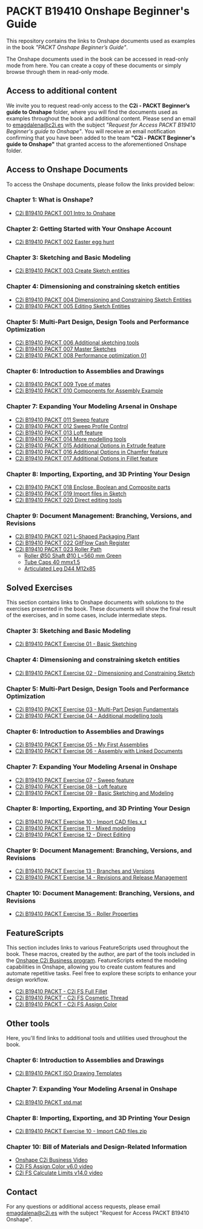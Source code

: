 # PACKT B19410 Onshape Beginner's Guide
This repository contains the links to Onshape documents used as examples in the book *"PACKT Onshape Beginner’s Guide"*.

The Onshape documents used in the book can be accessed in read-only mode from here. 
You can create a copy of these documents or simply browse through them in read-only mode.

## Access to additional content

We invite you to request read-only access to the **C2i - PACKT Beginner’s guide to Onshape** folder, where you will find the documents used as examples throughout the book and additional content. Please send an email to [emagdalena@c2i.es](mailto:emagdalena@c2i.es) with the subject *"Request for Access PACKT B19410 Beginner's guide to Onshape"*. You will receive an email notification confirming that you have been added to the team **"C2i - PACKT Beginner's guide to Onshape"** that granted access to the aforementioned Onshape folder.

## Access to Onshape Documents
To access the Onshape documents, please follow the links provided below:

### Chapter 1: What is Onshape? 
- [C2i B19410 PACKT 001 Intro to Onshape](https://cad.onshape.com/documents/70fafb701fc98e70f16a83d9/w/b0e8cca38cab293b7619c973/e/cfdb58bd0430e1625e29e83b?renderMode=0&tangentEdgeStyle=1&uiState=668c3cb27e4db473d87926eb)

### Chapter 2: Getting Started with Your Onshape Account 
- [C2i B19410 PACKT 002 Easter egg hunt](https://cad.onshape.com/documents/78e074cd6c163df729d0d2eb/w/abe1bde1fea1b074bbfcb724/e/95e64f028778d580ba2a194d?renderMode=0&tangentEdgeStyle=1&uiState=668c40a20abe8011f8aa055a)

### Chapter 3: Sketching and Basic Modeling 
- [C2i B19410 PACKT 003 Create Sketch entities](https://cad.onshape.com/documents/a9c44768db0dc2d478897ae0/w/b8e927c41c8df98300706485/e/eb9aac9ec35549c884f0478f?renderMode=0&tangentEdgeStyle=1&uiState=668c52937973ef31805bf7c8)

### Chapter 4: Dimensioning and constraining sketch entities
- [C2i B19410 PACKT 004 Dimensioning and Constraining Sketch Entities](https://cad.onshape.com/documents/c36cff7c52660bc80a01e8c7/w/af18a1e2ad3abc35a16a3df3/e/c431c1b916cb111b1be3d9ab?renderMode=0&tangentEdgeStyle=1&uiState=668c61a641d5bd7556d168af)
- [C2i B19410 PACKT 005 Editing Sketch Entities](https://cad.onshape.com/documents/84f0330fb1103c1cf233e675/w/5bb87140e59bc5542134d352/e/91b4e2c5dc14270f645ef65b?renderMode=0&tangentEdgeStyle=1&uiState=668c62237ce3c40f92d01cab)

### Chapter 5: Multi-Part Design, Design Tools and Performance Optimization
- [C2i B19410 PACKT 006 Additional sketching tools](https://cad.onshape.com/documents/772738f2762c58996d203659/w/be627adb1ad4a20bc07df65c/e/01e8aef4b19d0c865b2db68c?renderMode=0&tangentEdgeStyle=1&uiState=668c6c75bc415a67c7f4e39e)
- [C2i B19410 PACKT 007 Master Sketches](https://cad.onshape.com/documents/37fc762832a6a647790d7a53/w/75716a8353f9d0ca3371c270/e/f70f2598143f1e412b85408c?renderMode=0&tangentEdgeStyle=1&uiState=668c6f35bc415a67c7f4e47a)
- [C2i B19410 PACKT 008 Performance optimization 01](https://cad.onshape.com/documents/b5c182399af1949e368b6cad/w/47f26d8c9b1598ddc927809c/e/a2557c2456a76543c00dec42?renderMode=0&tangentEdgeStyle=1&uiState=668c74aa41d5bd7556d16aa8)

### Chapter 6: Introduction to Assemblies and Drawings
- [C2i B19410 PACKT 009 Type of mates](https://cad.onshape.com/documents/263f55b652ec533c3dae0a02/w/ed4b2069941c7bd9d68bb5ac/e/aefffa90717cfdd74df04e65?renderMode=0&tangentEdgeStyle=1&uiState=66e899c3ef9b031962ebd88e)
- [C2i B19410 PACKT 010 Components for Assembly Example](https://cad.onshape.com/documents/783103a0179f4a9fe90d8598/w/cc4974aa4cac33111c8e5bcf/e/825666056eda44c7bc3d5d94?renderMode=0&tangentEdgeStyle=1&uiState=66e899e7d1c4fe4361652fe8)

### Chapter 7: Expanding Your Modeling Arsenal in Onshape
- [C2i B19410 PACKT 011 Sweep feature](https://cad.onshape.com/documents/634ad86b07053e73a547d9af/w/b388167baf9f0d11de7a2fd4/e/6fe11e368a6e41eba688f639?renderMode=0&uiState=66e5bb2c3473ba149bbd8868)
- [C2i B19410 PACKT 012 Sweep Profile Control](https://cad.onshape.com/documents/b4b9198ca4133e39748c3a64/w/f7576fc84fc891fcff92e783/e/b7c31917878df48ecc0ddf54?renderMode=0&uiState=66e5bb46bf9a446174776bf6)
- [C2i B19410 PACKT 013 Loft feature](https://cad.onshape.com/documents/2ea76ceec824ef9ea9c986d5/w/60c92123c21a3f1d9c8632ae/e/9c7d30ac95aabc8c6e1316c8?renderMode=0&uiState=66e5bb68169b905dadb962eb)
- [C2i B19410 PACKT 014 More modelling tools](https://cad.onshape.com/documents/93b470dd57283d7faf7d1ebe/w/38d5f31a117e7c55948c06ba/e/d9739354229c8596dfaad572?renderMode=0&uiState=66e5bba93473ba149bbd88ae)
- [C2i B19410 PACKT 015 Additional Options in Extrude feature](https://cad.onshape.com/documents/e6d2ad8e92932dde7019c1f9/w/6276ec3790393ff26ccb5534/e/8143b90aa02b9865389c2a09?renderMode=0&uiState=66e5bbf0169b905dadb9635e)
- [C2i B19410 PACKT 016 Additional Options in Chamfer feature](https://cad.onshape.com/documents/027054b81625c6bd99b60182/w/ea12cca547ad9df82fe34568/e/0bd6b78c3b37626f6d1c83c1?renderMode=0&uiState=66e5bc1fb6b5e64cab4a4db8)
- [C2i B19410 PACKT 017 Additional Options in Fillet feature](https://cad.onshape.com/documents/59b0667131fbceda16dde72e/w/789af3521759e558b4359952/e/086b83f53db9e26952f4d40e?renderMode=0&uiState=66e5bc51b6b5e64cab4a4f3e)

### Chapter 8: Importing, Exporting, and 3D Printing Your Design
- [C2i B19410 PACKT 018 Enclose, Boolean and Composite parts](https://cad.onshape.com/documents/83551a8c987c4e8f41ee663b/w/c2db8ffe1839390ca0b3ae62/e/53a54fff6ad57247be502b24?renderMode=0&uiState=66eb0141f90ab42a4ae1a075)
- [C2i B19410 PACKT 019 Import files in Sketch](https://cad.onshape.com/documents/26dc739b97d16e6f0f1a2152/w/8b74f9a9b50ae33e124eac48/e/2877a3649926a47c786d99aa?renderMode=0&uiState=66eb0686d1c4fe4361696d10)
- [C2i B19410 PACKT 020 Direct editing tools](https://cad.onshape.com/documents/61843d77f6f3f3baf58a53ed/w/fd34b5a7e9a50db0e1c1fb87/e/fc5337eceab82cd60074d3a5?renderMode=0&uiState=66eb0c098c7a962d2de69be5)

### Chapter 9: Document Management: Branching, Versions, and Revisions
- [C2i B19410 PACKT 021 L-Shaped Packaging Plant](https://cad.onshape.com/documents/a4faa3bae9154a9b515f8a35/w/d38e263021fc8d452fb0396f/e/edd0e0e1f47781a33964f3c1?renderMode=0&tangentEdgeStyle=1&uiState=66fbacd15956ae3baac5737f)
- [C2i B19410 PACKT 022 GitFlow Cash Register](https://cad.onshape.com/documents/d3099f6bbfa3a7d4668252da/w/8e316885d08f2a378fe8241a/e/5bfc13d581cf8b1fe5a197b4?renderMode=0&tangentEdgeStyle=1&uiState=66fbabe354fb0970a4a8501a)
- [C2i B19410 PACKT 023 Roller Path](https://cad.onshape.com/documents/118283072df54e3b6c378a91/w/2d596b9e3011ca72415dce09/e/d69a8591c6c4ebc967bb102b?renderMode=0&tangentEdgeStyle=1&uiState=66fbb491c5e88579a9035440)
  - [Roller Ø50 Shaft Ø10 L=560 mm Green](https://cad.onshape.com/documents/3299ac29e6e8ae16323fceaf/w/6d41e455db80c9bc836936f9/e/8333e000463a0ff42ed05a31?renderMode=0&tangentEdgeStyle=1&uiState=66fbb4f15956ae3baac58d4e)
  - [Tube Caps 40 mmx1.5](https://cad.onshape.com/documents/d7ebe0383e91d13d11591ae0/w/2ba9ddc6b0911a3cc4f68d81/e/75af1925f7a56b9475be8aab?renderMode=0&tangentEdgeStyle=1&uiState=66fbb50dc5e88579a9035497)
  - [Articulated Leg D44 M12x85](https://cad.onshape.com/documents/72dd60a519cca094717eab1f/w/9ec40225f3de76f23abb649d/e/622edfa5a7e5568eb8f1b966?renderMode=0&tangentEdgeStyle=1&uiState=66fbb4c1b4c49b52e4d7c8ce)

## Solved Exercises
This section contains links to Onshape documents with solutions to the exercises presented in the book.
These documents will show the final result of the exercises, and in some cases, include intermediate steps.

### Chapter 3: Sketching and Basic Modeling
- [C2i B19410 PACKT Exercise 01 - Basic Sketching](https://cad.onshape.com/documents/513f55cf350b2bc4cce86706/w/62d785e40a7f3980120094b5/e/dfe9d282e661fd03624f4685?renderMode=0&tangentEdgeStyle=1&uiState=668c514c7ce3c40f92d0068f)

### Chapter 4: Dimensioning and constraining sketch entities
- [C2i B19410 PACKT Exercise 02 - Dimensioning and Constraining Sketch](https://cad.onshape.com/documents/f27dfee9fe1c58cbabd4ce88/w/593ed09bed798fa415b71156/e/cf8514c32f888f0b72879c57?renderMode=0&tangentEdgeStyle=1&uiState=668c61cf7973ef31805bfbf5)

### Chapter 5: Multi-Part Design, Design Tools and Performance Optimization
- [C2i B19410 PACKT Exercise 03 - Multi-Part Design Fundamentals](https://cad.onshape.com/documents/aa0d671967d5af27fe825046/w/9c177b42ad8f215d5f70195a/e/86110d5b9433b7a08f9ad5fc?renderMode=0&tangentEdgeStyle=1&uiState=668c662941d5bd7556d169ee)
- [C2i B19410 PACKT Exercise 04 - Additional modelling tools](https://cad.onshape.com/documents/ce55a269b7655d198f43323f/w/80542218023627a9d9519e77/e/53001389ea66845d1db4bf1d?renderMode=0&tangentEdgeStyle=1&uiState=668c6c268220df137728663e)

### Chapter 6: Introduction to Assemblies and Drawings
- [C2i B19410 PACKT Exercise 05 - My First Assemblies](https://cad.onshape.com/documents/98543377f88e52baf8957430/w/84cd3a5e8df11a0e8b0655c5/e/68230d65e03c2f020f9ad260?renderMode=0&uiState=66e5b94fbf9a446174776aa0)
- [C2i B19410 PACKT Exercise 06 - Assembly with Linked Documents](https://cad.onshape.com/documents/1a7411dba799eae4296746d9/w/28f20d0def9312a1b0c5dcce/e/c15d467fe5636cde5d1d995a?renderMode=0&uiState=66e5b993093cfe2db8e2dad7)

### Chapter 7: Expanding Your Modeling Arsenal in Onshape
- [C2i B19410 PACKT Exercise 07 - Sweep feature](https://cad.onshape.com/documents/fdb2f2053403a521ba7c10cf/w/361491b60c87ead8cc2ade45/e/540f058d9aa0c10c33cb0119?renderMode=0&uiState=66e5bc9e3473ba149bbd8978)
- [C2i B19410 PACKT Exercise 08 - Loft feature](https://cad.onshape.com/documents/1a9ebd27e4df5a249aa65d4f/w/8fbd125063436329224ed509/e/1c6f369fc54966a962f06e59?renderMode=0&uiState=66e5bcc93473ba149bbd89b7)
- [C2i B19410 PACKT Exercise 09 - Basic Sketching and Modeling](https://cad.onshape.com/documents/7cceea4768e1d79b5754cfcd/w/2cf47c733b626e687cbeb91e/e/6f12b6f77e41f06646b3f27c?renderMode=0&uiState=66e5bd1fb6b5e64cab4a520b)

### Chapter 8: Importing, Exporting, and 3D Printing Your Design
- [C2i B19410 PACKT Exercise 10 - Import CAD files.x_t](https://cad.onshape.com/documents/7f916e5ef4913e90bf1022ab/w/893b2877e221421ad688abc5/e/4873c599eb24f8186ac54892?renderMode=0&uiState=66eb033d1d7bb04d3aa066ff)
- [C2i B19410 PACKT Exercise 11 - Mixed modeling](https://cad.onshape.com/documents/1ca73992ca8f743dc634cfe9/w/80d6876e746886ddd1b2b843/e/85aed2e05b220c3a9c63b9ca?renderMode=0&uiState=66eb03818c7a962d2de68a00)
- [C2i B19410 PACKT Exercise 12 - Direct Editing](https://cad.onshape.com/documents/4c302ef0b5a774209b7eb5e9/w/34911374c835e1b538307185/e/ab561a403e7ca14092d75373?renderMode=0&uiState=66eb03c8f90ab42a4ae1a1c3)

### Chapter 9: Document Management: Branching, Versions, and Revisions
- [C2i B19410 PACKT Exercise 13 - Branches and Versions](https://cad.onshape.com/documents/c3ebbfc3594dfff900f738d0/w/fd36eac3c149b9618cf408e3/e/656cca72f6de1d0f55f78c7c?renderMode=0&tangentEdgeStyle=1&uiState=66fbaaf1247ae31d513849ed)
- [C2i B19410 PACKT Exercise 14 - Revisions and Release Management](https://cad.onshape.com/documents/dfa12eb56cbeda0a63ddd117/w/8cbdab7c0c996170e7762de5/e/d2d026040902c1f56d394502?renderMode=0&tangentEdgeStyle=1&uiState=66fbb44ccdf688580a51e571)

### Chapter 10: Document Management: Branching, Versions, and Revisions
- [C2i B19410 PACKT Exercise 15 - Roller Properties](https://cad.onshape.com/documents/a8a6d347efae6e6698eed382/w/13c15100ac62f1df8bda07fe/e/9c124df86ce079c75585d74c?renderMode=0&tangentEdgeStyle=1&uiState=66ffd6de75e01546cd899352)

## FeatureScripts
This section includes links to various FeatureScripts used throughout the book. These macros, created by the author, are part of the tools included in the [Onshape C2i Business program](https://www.c2i.es/en_GB/onshape-c2i-business).
FeatureScripts extend the modeling capabilities in Onshape, allowing you to create custom features and automate repetitive tasks. Feel free to explore these scripts to enhance your design workflow.
- [C2i B19410 PACKT - C2i FS Full Fillet](https://cad.onshape.com/documents/fa301370c47d688bbb46c5ba/w/15de101bb15601302a38188a/e/7775ddb5d1e1184bdb925ae5)
- [C2i B19410 PACKT - C2i FS Cosmetic Thread](https://cad.onshape.com/documents/b95584c1a212acc80169a0a5/w/bd2d872be4d450358c60272a/e/d0f875bf9d17e4e2d8e3a1d4)
- [C2i B19410 PACKT - C2i FS Assign Color](https://cad.onshape.com/documents/99475b5fb01d72798b735f3b/w/605107f0e5ce4908dddd7ab5/e/b8f15c00f6e87204a29de376)

## Other tools
Here, you'll find links to additional tools and utilities used throughout the book.

### Chapter 6: Introduction to Assemblies and Drawings
- [C2i B19410 PACKT ISO Drawing Templates](https://cad.onshape.com/documents/27ad53f1e19d337f096c66d4/w/723cb25d35df47b22612a78d/e/2ee5fc7b3df14400d72bf1e0)

### Chapter 7: Expanding Your Modeling Arsenal in Onshape
- [C2i B19410 PACKT std.mat](https://cad.onshape.com/documents/255c9cf05b9d067f561521ff/w/e2f87aac370800f1e251a02f/e/27eae525581ce693cf9ce56f)

### Chapter 8: Importing, Exporting, and 3D Printing Your Design
- [C2i B19410 PACKT Exercise 10 - Import CAD files.zip](https://github.com/PacktPublishing/Onshape-for-Beginners/raw/main/Tools/C2i%20B19410%20PACKT%20Exercise%2010.zip?raw=true)

### Chapter 10: Bill of Materials and Design-Related Information
- [Onshape C2i Business Video](https://youtu.be/3D9H2KV9tEk?si=l2IPRFYWgrc-fK5Y)
- [C2i FS Assign Color v6.0 video](https://youtu.be/XpQaxfvAsp4?si=xqykm5WhsxXU_p0s)
- [C2i FS Calculate Limits v14.0 video](https://youtu.be/zVgNZH4IrHk?si=gFgOQECZVU_TQiJn)

## Contact

For any questions or additional access requests, please email [emagdalena@c2i.es](mailto:emagdalena@c2i.es) with the subject "Request for Access PACKT B19410 Onshape".
